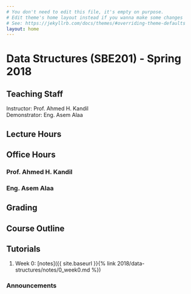 ```yaml
---
# You don't need to edit this file, it's empty on purpose.
# Edit theme's home layout instead if you wanna make some changes
# See: https://jekyllrb.com/docs/themes/#overriding-theme-defaults
layout: home
---
```

# Data Structures \(SBE201\) - Spring 2018

## Teaching Staff

Instructor: Prof. Ahmed H. Kandil  
Demonstrator:  Eng. Asem Alaa  

## Lecture Hours

## Office Hours

### Prof. Ahmed H. Kandil

### Eng. Asem Alaa

## Grading

## Course Outline

## Tutorials

1. Week 0: [notes]({{ site.baseurl }}{% link 2018/data-structures/notes/0_week0.md %})

### Announcements